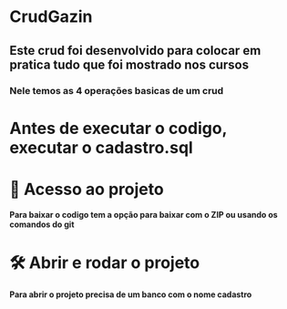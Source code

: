 # CrudGazin

## Este crud foi desenvolvido para colocar em pratica tudo que foi mostrado nos cursos

### Nele temos as 4 operações basicas de um crud

# Antes de executar o codigo, executar o cadastro.sql

# 📁 Acesso ao projeto

**Para baixar o codigo tem a opção para baixar com o ZIP ou usando os comandos do git**

# 🛠️ Abrir e rodar o projeto

**Para abrir o projeto precisa de um banco com o nome cadastro**
